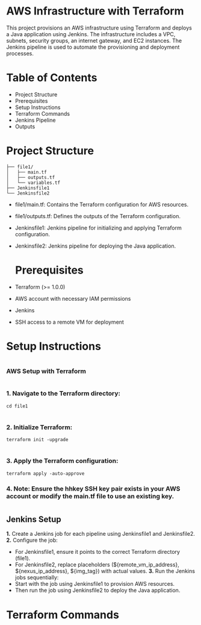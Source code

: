 AWS Infrastructure with Terraform
=================================
This project provisions an AWS infrastructure using Terraform and deploys a Java application using Jenkins. The infrastructure includes a VPC, subnets, security groups, an internet gateway, and EC2 instances. The Jenkins pipeline is used to automate the provisioning and deployment processes.

Table of Contents
=================
* Project Structure
* Prerequisites
* Setup Instructions
* Terraform Commands
* Jenkins Pipeline
* Outputs

Project Structure
=================
```
├── file1/
│   ├── main.tf
│   ├── outputs.tf
│   └── variables.tf
├── Jenkinsfile1
└── Jenkinsfile2
```

* file1/main.tf: Contains the Terraform configuration for AWS resources.
* file1/outputs.tf: Defines the outputs of the Terraform configuration.
* Jenkinsfile1: Jenkins pipeline for initializing and applying Terraform configuration.
* Jenkinsfile2: Jenkins pipeline for deploying the Java application.

  Prerequisites
  =============
* Terraform (>= 1.0.0)
* AWS account with necessary IAM permissions
* Jenkins
* SSH access to a remote VM for deployment
  
Setup Instructions
==================
# <h3>AWS Setup with Terraform</h3>

# <h3>1. Navigate to the Terraform directory:</h3>
```
cd file1
```
# <h3>2. Initialize Terraform:</h3>
```
terraform init -upgrade
```
# <h3>3. Apply the Terraform configuration:</h3>
```
terraform apply -auto-approve
```
**<h3>4.** Note: Ensure the hhkey SSH key pair exists in your AWS account or modify the main.tf file to use an existing key.</h3>

# <h2>Jenkins Setup</h2>
**1.** Create a Jenkins job for each pipeline using Jenkinsfile1 and Jenkinsfile2.<br>
**2.** Configure the job:
* For Jenkinsfile1, ensure it points to the correct Terraform directory (file1).
* For Jenkinsfile2, replace placeholders (${remote_vm_ip_address}, ${nexus_ip_address}, ${img_tag}) with actual values.
**3.** Run the Jenkins jobs sequentially:
* Start with the job using Jenkinsfile1 to provision AWS resources.
* Then run the job using Jenkinsfile2 to deploy the Java application.

Terraform Commands
==================
